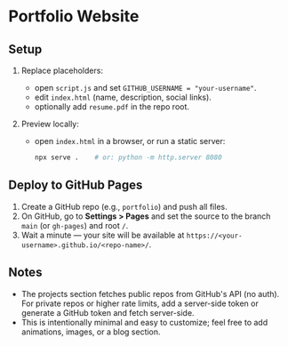 # Portfolio Website

## Setup
1. Replace placeholders:
   - open `script.js` and set `GITHUB_USERNAME = "your-username"`.
   - edit `index.html` (name, description, social links).
   - optionally add `resume.pdf` in the repo root.

2. Preview locally:
   - open `index.html` in a browser, or run a static server:
     ```bash
     npx serve .    # or: python -m http.server 8080
     ```

## Deploy to GitHub Pages
1. Create a GitHub repo (e.g., `portfolio`) and push all files.
2. On GitHub, go to **Settings > Pages** and set the source to the branch `main` (or `gh-pages`) and root `/`.
3. Wait a minute — your site will be available at `https://<your-username>.github.io/<repo-name>/`.

## Notes
- The projects section fetches public repos from GitHub's API (no auth). For private repos or higher rate limits, add a server-side token or generate a GitHub token and fetch server-side.
- This is intentionally minimal and easy to customize; feel free to add animations, images, or a blog section.
